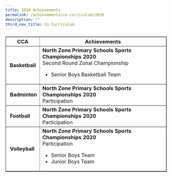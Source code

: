 ```yaml
---
title: 2020 Achievements
permalink: /achievements/co-curriculum/2020
description: ""
third_nav_title: Co Curriculum
---
```

<table border="1" cellspacing="0" cellpadding="10">
<thead>
<tr>
<th>CCA</th>
<th>Achievements</th>
</tr>
</thead>
<tbody>
<tr>
<th>Basketball</th>
<td><strong>North Zone Primary Schools Sports Championships 2020</strong><br />
<div>Second Round Zonal Championship<br />
<ul>
<li>Senior Boys Basketball Team</li>
</ul>
<div>
</div>
</div>
</td>
</tr>
<tr>
<td>&nbsp;<strong>Badminton</strong></td>
<td><strong>North Zone Primary Schools Sports Championships 2020</strong><br />
<div>Participation</div>
</td>
</tr>
<tr>
<td>&nbsp;<strong>Football</strong></td>
<td><strong>North Zone Primary Schools Sports Championships 2020</strong><br />
<div>Participation</div>
</td>
</tr>
<tr>
<td>&nbsp;<strong>Volleyball</strong></td>
<td><strong>North Zone Primary Schools Sports Championships 2020</strong><br />
<div>Participation<br />
<ul>
<li>Senior Boys Team</li>
<li>Junior Boys Team</li>
</ul>
</div>
</td>
</tr>
</tbody>
</table>